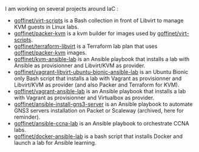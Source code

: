 I am working on several projects around IaC :

- [goffinet/virt-scripts](https://github.com/goffinet/virt-scripts/) is a Bash collection in front of Libvirt to manage KVM guests in Linux labs.
- [goffinet/packer-kvm](https://github.com/goffinet/packer-kvm) is a kvm builder for images used by [goffinet/virt-scripts](https://github.com/goffinet/virt-scripts/).
- [goffinet/terraform-libvirt](https://github.com/goffinet/terraform-libvirt) is a Terraform lab plan that uses [goffinet/packer-kvm](https://github.com/goffinet/packer-kvm) images.
- [goffinet/kvm-ansible-lab](https://github.com/goffinet/kvm-ansible-lab/) is an Ansible playbook that installs a lab with Ansible as provisionner and Libvirt/KVM as provider.
- [goffinet/vagrant-libvirt-ubuntu-bionic-ansible-lab](https://github.com/goffinet/vagrant-libvirt-ubuntu-bionic-ansible-lab/) is an Ubuntu Bionic only Bash script that installs a lab with Vagrant as provisionner and Libvirt/KVM as provider (and also Packer and Terraform for KVM).
- [goffinet/vagrant-ansible-lab](https://github.com/goffinet/vagrant-ansible-lab/) is an Ansible playbook that installs a lab with Vagrant as provisionner and Virtualbox as provider.
- [goffinet/ansible-install-gns3-server](https://github.com/goffinet/ansible-install-gns3-server) is an Ansible playbook to automate GNS3 servers installation on Packet or Scaleway (archived, here for reminder).
- [goffinet/ansible-ccna-lab](https://github.com/goffinet/ansible-ccna-lab) is an Ansible playbook to orchestrate CCNA labs.
- [goffinet/docker-ansible-lab](https://github.com/goffinet/docker-ansible-lab/) is a bash script that installs Docker and launch a lab for Ansible learning.
